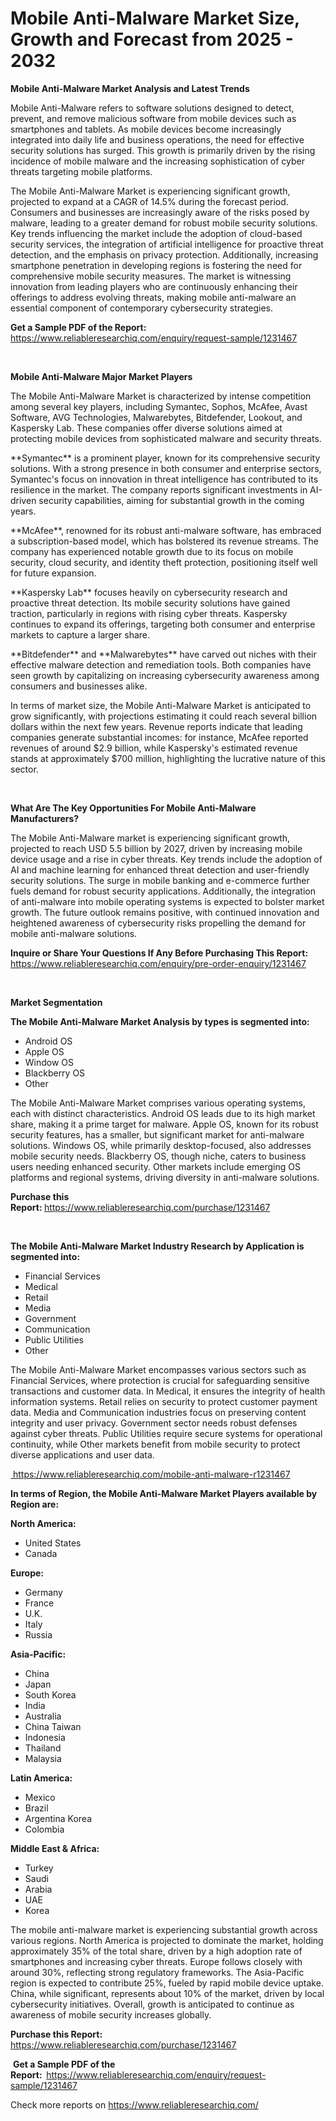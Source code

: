<p><h1>Mobile Anti-Malware Market Size, Growth and Forecast from 2025 - 2032</h1></p><p><strong>Mobile Anti-Malware Market Analysis and Latest Trends</strong></p>
<p><p>Mobile Anti-Malware refers to software solutions designed to detect, prevent, and remove malicious software from mobile devices such as smartphones and tablets. As mobile devices become increasingly integrated into daily life and business operations, the need for effective security solutions has surged. This growth is primarily driven by the rising incidence of mobile malware and the increasing sophistication of cyber threats targeting mobile platforms.</p><p>The Mobile Anti-Malware Market is experiencing significant growth, projected to expand at a CAGR of 14.5% during the forecast period. Consumers and businesses are increasingly aware of the risks posed by malware, leading to a greater demand for robust mobile security solutions. Key trends influencing the market include the adoption of cloud-based security services, the integration of artificial intelligence for proactive threat detection, and the emphasis on privacy protection. Additionally, increasing smartphone penetration in developing regions is fostering the need for comprehensive mobile security measures. The market is witnessing innovation from leading players who are continuously enhancing their offerings to address evolving threats, making mobile anti-malware an essential component of contemporary cybersecurity strategies.</p></p>
<p><strong>Get a Sample PDF of the Report:&nbsp;</strong> <a href="https://www.reliableresearchiq.com/enquiry/request-sample/1231467?utm_campaign=2780&utm_medium=2&utm_source=Github&utm_content=ia&utm_term=09032025&utm_id=mobile-anti-malware">https://www.reliableresearchiq.com/enquiry/request-sample/1231467</a></p>
<p>&nbsp;</p>
<p><strong>Mobile Anti-Malware Major Market Players</strong></p>
<p><p>The Mobile Anti-Malware Market is characterized by intense competition among several key players, including Symantec, Sophos, McAfee, Avast Software, AVG Technologies, Malwarebytes, Bitdefender, Lookout, and Kaspersky Lab. These companies offer diverse solutions aimed at protecting mobile devices from sophisticated malware and security threats.</p><p>**Symantec** is a prominent player, known for its comprehensive security solutions. With a strong presence in both consumer and enterprise sectors, Symantec's focus on innovation in threat intelligence has contributed to its resilience in the market. The company reports significant investments in AI-driven security capabilities, aiming for substantial growth in the coming years.</p><p>**McAfee**, renowned for its robust anti-malware software, has embraced a subscription-based model, which has bolstered its revenue streams. The company has experienced notable growth due to its focus on mobile security, cloud security, and identity theft protection, positioning itself well for future expansion.</p><p>**Kaspersky Lab** focuses heavily on cybersecurity research and proactive threat detection. Its mobile security solutions have gained traction, particularly in regions with rising cyber threats. Kaspersky continues to expand its offerings, targeting both consumer and enterprise markets to capture a larger share.</p><p>**Bitdefender** and **Malwarebytes** have carved out niches with their effective malware detection and remediation tools. Both companies have seen growth by capitalizing on increasing cybersecurity awareness among consumers and businesses alike.</p><p>In terms of market size, the Mobile Anti-Malware Market is anticipated to grow significantly, with projections estimating it could reach several billion dollars within the next few years. Revenue reports indicate that leading companies generate substantial incomes: for instance, McAfee reported revenues of around $2.9 billion, while Kaspersky's estimated revenue stands at approximately $700 million, highlighting the lucrative nature of this sector.</p></p>
<p>&nbsp;</p>
<p><strong>What Are The Key Opportunities For Mobile Anti-Malware Manufacturers?</strong></p>
<p><p>The Mobile Anti-Malware market is experiencing significant growth, projected to reach USD 5.5 billion by 2027, driven by increasing mobile device usage and a rise in cyber threats. Key trends include the adoption of AI and machine learning for enhanced threat detection and user-friendly security solutions. The surge in mobile banking and e-commerce further fuels demand for robust security applications. Additionally, the integration of anti-malware into mobile operating systems is expected to bolster market growth. The future outlook remains positive, with continued innovation and heightened awareness of cybersecurity risks propelling the demand for mobile anti-malware solutions.</p></p>
<p><strong>Inquire or Share Your Questions If Any Before Purchasing This Report:</strong> <a href="https://www.reliableresearchiq.com/enquiry/pre-order-enquiry/1231467?utm_campaign=2780&utm_medium=2&utm_source=Github&utm_content=ia&utm_term=09032025&utm_id=mobile-anti-malware">https://www.reliableresearchiq.com/enquiry/pre-order-enquiry/1231467</a></p>
<p>&nbsp;</p>
<p><strong>Market Segmentation</strong></p>
<p><strong>The Mobile Anti-Malware Market Analysis by types is segmented into:</strong></p>
<p><ul><li>Android OS</li><li>Apple OS</li><li>Window OS</li><li>Blackberry OS</li><li>Other</li></ul></p>
<p><p>The Mobile Anti-Malware Market comprises various operating systems, each with distinct characteristics. Android OS leads due to its high market share, making it a prime target for malware. Apple OS, known for its robust security features, has a smaller, but significant market for anti-malware solutions. Windows OS, while primarily desktop-focused, also addresses mobile security needs. Blackberry OS, though niche, caters to business users needing enhanced security. Other markets include emerging OS platforms and regional systems, driving diversity in anti-malware solutions.</p></p>
<p><strong>Purchase this Report:&nbsp;</strong><a href="https://www.reliableresearchiq.com/purchase/1231467?utm_campaign=2780&utm_medium=2&utm_source=Github&utm_content=ia&utm_term=09032025&utm_id=mobile-anti-malware">https://www.reliableresearchiq.com/purchase/1231467</a></p>
<p>&nbsp;</p>
<p><strong>The Mobile Anti-Malware Market Industry Research by Application is segmented into:</strong></p>
<p><ul><li>Financial Services</li><li>Medical</li><li>Retail</li><li>Media</li><li>Government</li><li>Communication</li><li>Public Utilities</li><li>Other</li></ul></p>
<p><p>The Mobile Anti-Malware Market encompasses various sectors such as Financial Services, where protection is crucial for safeguarding sensitive transactions and customer data. In Medical, it ensures the integrity of health information systems. Retail relies on security to protect customer payment data. Media and Communication industries focus on preserving content integrity and user privacy. Government sector needs robust defenses against cyber threats. Public Utilities require secure systems for operational continuity, while Other markets benefit from mobile security to protect diverse applications and user data.</p></p>
<p><a href="https://www.reliableresearchiq.com/mobile-anti-malware-r1231467?utm_campaign=2780&utm_medium=2&utm_source=Github&utm_content=ia&utm_term=09032025&utm_id=mobile-anti-malware">&nbsp;https://www.reliableresearchiq.com/mobile-anti-malware-r1231467</a></p>
<p><strong>In terms of Region, the Mobile Anti-Malware Market Players available by Region are:</strong></p>
<p>
    <p> <strong> North America: </strong>
        <ul>
            <li>United States</li>
            <li>Canada</li>
        </ul>
        </p> 
    <p> <strong> Europe: </strong>
        <ul>
            <li>Germany</li>
            <li>France</li>
            <li>U.K.</li>
            <li>Italy</li>
            <li>Russia</li>
        </ul>
        </p> 
    <p> <strong> Asia-Pacific: </strong>
        <ul>
            <li>China</li>
            <li>Japan</li>
            <li>South Korea</li>
            <li>India</li>
            <li>Australia</li>
            <li>China Taiwan</li>
            <li>Indonesia</li>
            <li>Thailand</li>
            <li>Malaysia</li>
        </ul>
        </p> 
    <p> <strong> Latin America: </strong>
        <ul>
            <li>Mexico</li>
            <li>Brazil</li>
            <li>Argentina Korea</li>
            <li>Colombia</li>
        </ul>
        </p> 
    <p> <strong> Middle East & Africa: </strong>
        <ul>
            <li>Turkey</li>
            <li>Saudi</li>
            <li>Arabia</li>
            <li>UAE</li>
            <li>Korea</li>
        </ul>
    </p>
    </p>
<p><p>The mobile anti-malware market is experiencing substantial growth across various regions. North America is projected to dominate the market, holding approximately 35% of the total share, driven by a high adoption rate of smartphones and increasing cyber threats. Europe follows closely with around 30%, reflecting strong regulatory frameworks. The Asia-Pacific region is expected to contribute 25%, fueled by rapid mobile device uptake. China, while significant, represents about 10% of the market, driven by local cybersecurity initiatives. Overall, growth is anticipated to continue as awareness of mobile security increases globally.</p></p>
<p><strong>Purchase this Report: </strong><a href="https://www.reliableresearchiq.com/purchase/1231467?utm_campaign=2780&utm_medium=2&utm_source=Github&utm_content=ia&utm_term=09032025&utm_id=mobile-anti-malware">https://www.reliableresearchiq.com/purchase/1231467</a></p>
<p>&nbsp;<strong>Get a Sample PDF of the Report:&nbsp;&nbsp;</strong><a href="https://www.reliableresearchiq.com/enquiry/request-sample/1231467?utm_campaign=2780&utm_medium=2&utm_source=Github&utm_content=ia&utm_term=09032025&utm_id=mobile-anti-malware">https://www.reliableresearchiq.com/enquiry/request-sample/1231467</a></p>
<p><strong></strong></p>
<p>Check more reports on <a href="https://www.reliableresearchiq.com/?utm_campaign=2780&utm_medium=2&utm_source=Github&utm_content=ia&utm_term=09032025&utm_id=mobile-anti-malware">https://www.reliableresearchiq.com/</a></p>